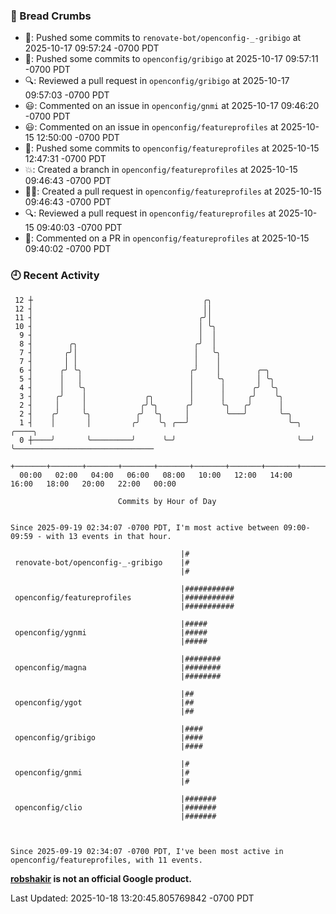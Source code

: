 ### 🍞 Bread Crumbs

 * 🚢: Pushed some commits to `renovate-bot/openconfig-_-gribigo` at 2025-10-17 09:57:24 -0700 PDT
 * 🚢: Pushed some commits to `openconfig/gribigo` at 2025-10-17 09:57:11 -0700 PDT
 * 🔍: Reviewed a pull request in  `openconfig/gribigo` at 2025-10-17 09:57:03 -0700 PDT
 * 😃: Commented on an issue in `openconfig/gnmi` at 2025-10-17 09:46:20 -0700 PDT
 * 😃: Commented on an issue in `openconfig/featureprofiles` at 2025-10-15 12:50:00 -0700 PDT
 * 🚢: Pushed some commits to `openconfig/featureprofiles` at 2025-10-15 12:47:31 -0700 PDT
 * 💥: Created a branch in `openconfig/featureprofiles` at 2025-10-15 09:46:43 -0700 PDT
 * ✍🏼: Created a pull request in `openconfig/featureprofiles` at 2025-10-15 09:46:43 -0700 PDT
 * 🔍: Reviewed a pull request in  `openconfig/featureprofiles` at 2025-10-15 09:40:03 -0700 PDT
 * 💬: Commented on a PR in  `openconfig/featureprofiles` at 2025-10-15 09:40:02 -0700 PDT

### 🕘 Recent Activity
```
 12 ┼                                      ╭╮
 12 ┤                                      ││
 11 ┤                                     ╭╯│
 10 ┤                                     │ ╰╮
  9 ┤                                     │  │
  8 ┤        ╭╮                          ╭╯  │
  7 ┤       ╭╯│                          │   ╰╮
  7 ┤       │ │                          │    │
  6 ┤      ╭╯ ╰╮                        ╭╯    │        ╭─╮
  5 ┤      │   │                        │     ╰╮       │ ╰╮
  4 ┤      │   ╰╮                       │      │      ╭╯  ╰╮
  3 ┤     ╭╯    │             ╭╮        │      │     ╭╯    ╰╮
  2 ┤     │     │            ╭╯╰╮      ╭╯      ╰╮   ╭╯      │
  2 ┤    ╭╯     ╰╮          ╭╯  ╰╮     │        ╰───╯       ╰─╮
  1 ┤    │       │         ╭╯    ╰╮ ╭──╯                      ╰─╮  ╭────╮
  0 ┼────╯       ╰─────────╯      ╰─╯                           ╰──╯    ╰───────────────────────────────
    +───────+───────+───────+───────+───────+───────+───────+───────+───────+───────+───────+───────+────
  00:00   02:00   04:00   06:00   08:00   10:00   12:00   14:00   16:00   18:00   20:00   22:00   00:00   

						Commits by Hour of Day


Since 2025-09-19 02:34:07 -0700 PDT, I'm most active between 09:00-09:59 - with 13 events in that hour.

```



```
                                      |#
 renovate-bot/openconfig-_-gribigo    |#
                                      |#

                                      |###########
 openconfig/featureprofiles           |###########
                                      |###########

                                      |#####
 openconfig/ygnmi                     |#####
                                      |#####

                                      |########
 openconfig/magna                     |########
                                      |########

                                      |##
 openconfig/ygot                      |##
                                      |##

                                      |####
 openconfig/gribigo                   |####
                                      |####

                                      |#
 openconfig/gnmi                      |#
                                      |#

                                      |#######
 openconfig/clio                      |#######
                                      |#######



Since 2025-09-19 02:34:07 -0700 PDT, I've been most active in openconfig/featureprofiles, with 11 events.

```
**[robshakir](mailto:robjs@google.com) is not an official Google product.**  


Last Updated: 2025-10-18 13:20:45.805769842 -0700 PDT
